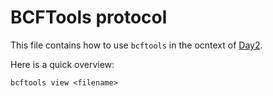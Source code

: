 # BCFTools protocol

This file contains how to use `bcftools` in the ocntext of [Day2](/General_notes/day2.md).

Here is a quick overview:

```
bcftools view <filename>

```

